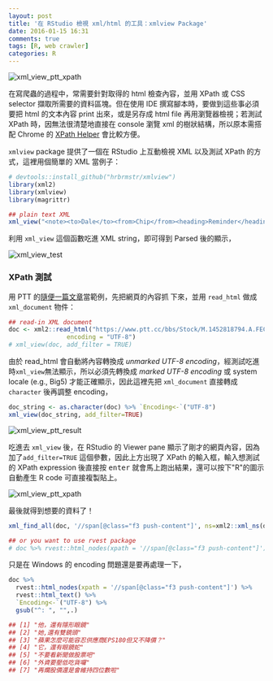 ```yaml
---
layout: post
title: '在 RStudio 檢視 xml/html 的工具：xmlview Package'
date: 2016-01-15 16:31
comments: true
tags: [R, web crawler]
categories: R
---
```


![xml_view_ptt_xpath](https://lh3.googleusercontent.com/-jscbcVH-Yro/Vpiji5y2A5I/AAAAAAAAFUg/jjOgZ_EEthA/s0/xml_view_ptt_xpath.PNG "xml_view_ptt_xpath")

在寫爬蟲的過程中，常需要針對取得的 html 檢查內容，並用 XPath 或 CSS selector 擷取所需要的資料區塊。但在使用 IDE 撰寫腳本時，要做到這些事必須要把 html 的文本內容 print 出來，或是另存成 html file 再用瀏覽器檢視；若測試 XPath 時，因無法很清楚地直接在 console 瀏覽 xml 的樹狀結構，所以原本需搭配 Chrome 的 [XPath Helper](https://chrome.google.com/webstore/detail/xpath-helper/hgimnogjllphhhkhlmebbmlgjoejdpjl) 會比較方便。

`xmlview` package 提供了一個在 RStudio 上互動檢視 XML 以及測試 XPath 的方式，這裡用個簡單的 XML 當例子：

```r
# devtools::install_github("hrbrmstr/xmlview")
library(xml2)
library(xmlview)
library(magrittr)

## plain text XML
xml_view("<note><to>Dale</to><from>Chip</from><heading>Reminder</heading><body>Baby, don't forget tonight! xxxxx</body></note>")
```

利用 `xml_view` 這個函數吃進 XML string，即可得到 Parsed 後的顯示，

![xml_view_test](https://lh3.googleusercontent.com/-4r0jb3N9IUE/VpiRyinBotI/AAAAAAAAFTw/3FBZIM42gdM/s0/xml_view_test.PNG "xml_view_test")


### XPath 測試

用 PTT 的[隨便一篇文章](https://www.ptt.cc/bbs/Stock/M.1452818794.A.FEC.html)當範例，先把網頁的內容抓 下來，並用 `read_html` 做成 `xml_document` 物件：

```r
## read-in XML document
doc <- xml2::read_html("https://www.ptt.cc/bbs/Stock/M.1452818794.A.FEC.html",
                encoding = "UTF-8")
# xml_view(doc, add_filter = TRUE)
```

由於 read_html 會自動將內容轉換成 _unmarked UTF-8 encoding_，經測試吃進時`xml_view`無法顯示，所以必須先轉換成 _marked UTF-8 encoding_  或 system locale (e.g., Big5) 才能正確顯示，因此這裡先把 `xml_document` 直接轉成 `character` 後再調整 encoding，

```r
doc_string <- as.character(doc) %>% `Encoding<-`("UTF-8")
xml_view(doc_string, add_filter=TRUE)
```

![xml_view_ptt_result](https://lh3.googleusercontent.com/--Q_QnFITUI4/VpiglfZO9KI/AAAAAAAAFUI/PcKKYHY_DXs/s0/xml_view_ptt_result.PNG "xml_view_ptt_result")

吃進去 `xml_view` 後，在 RStudio 的 Viewer pane 顯示了剛才的網頁內容，因為加了`add_filter=TRUE` 這個參數，因此上方出現了 XPath 的輸入框，輸入想測試的 XPath expression 後直接按 <kbd>enter</kbd> 就會馬上跑出結果，還可以按下"R"的圖示自動產生 R code 可直接複製貼上。

![xml_view_ptt_xpath](https://lh3.googleusercontent.com/-jscbcVH-Yro/Vpiji5y2A5I/AAAAAAAAFUg/jjOgZ_EEthA/s0/xml_view_ptt_xpath.PNG "xml_view_ptt_xpath")

最後就得到想要的資料了！

```r
xml_find_all(doc, '//span[@class="f3 push-content"]', ns=xml2::xml_ns(doc))

## or you want to use rvest package
# doc %>% rvest::html_nodes(xpath = '//span[@class="f3 push-content"]')
```

只是在 Windows 的 encoding 問題還是要再處理一下，

```r
doc %>%
  rvest::html_nodes(xpath = '//span[@class="f3 push-content"]') %>%
  rvest::html_text() %>%
  `Encoding<-`("UTF-8") %>%
  gsub("^: ", "",.)

## [1] "他，還有隱形眼鏡"
## [2] "她,還有雙鏡頭"
## [3] "蘋果怎麼可能容忍供應商EPS180但又不降價？"
## [4] "它，還有眼鏡蛇"
## [5] "不要看新聞做股票吧"
## [6] "外資要壓低吃貨囉"
## [7] "再爛股價還是會維持四位數啦"
```
